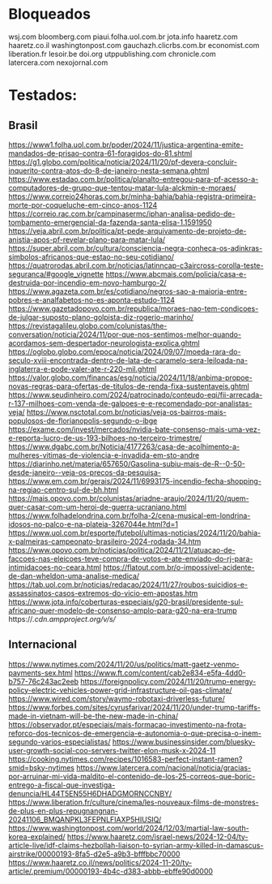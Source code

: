 # Bloqueados
wsj.com
bloomberg.com
piaui.folha.uol.com.br
jota.info
haaretz.com
haaretz.co.il
washingtonpost.com
gauchazh.clicrbs.com.br
economist.com
liberation.fr
lesoir.be
doi.org
utppublishing.com
chronicle.com
latercera.com
nexojornal.com

# Testados:
## Brasil
https://www1.folha.uol.com.br/poder/2024/11/justica-argentina-emite-mandados-de-prisao-contra-61-foragidos-do-81.shtml
https://g1.globo.com/politica/noticia/2024/11/20/pf-devera-concluir-inquerito-contra-atos-do-8-de-janeiro-nesta-semana.ghtml
https://www.estadao.com.br/politica/planalto-entregou-para-pf-acesso-a-computadores-de-grupo-que-tentou-matar-lula-alckmin-e-moraes/
https://www.correio24horas.com.br/minha-bahia/bahia-registra-primeira-morte-por-coqueluche-em-cinco-anos-1124
https://correio.rac.com.br/campinasermc/iphan-analisa-pedido-de-tombamento-emergencial-da-fazenda-santa-elisa-1.1591950
https://veja.abril.com.br/politica/pt-pede-arquivamento-de-projeto-de-anistia-apos-pf-revelar-plano-para-matar-lula/
https://super.abril.com.br/cultura/consciencia-negra-conheca-os-adinkras-simbolos-africanos-que-estao-no-seu-cotidiano/
https://quatrorodas.abril.com.br/noticias/latinncap-c3aircross-corolla-teste-seguranca/#google_vignette
https://www.abcmais.com/policia/casa-e-destruida-por-incendio-em-novo-hamburgo-2/
https://www.agazeta.com.br/es/cotidiano/negros-sao-a-maioria-entre-pobres-e-analfabetos-no-es-aponta-estudo-1124
https://www.gazetadopovo.com.br/republica/moraes-nao-tem-condicoes-de-julgar-suposto-plano-golpista-diz-rogerio-marinho/
https://revistagalileu.globo.com/colunistas/the-conversation/noticia/2024/11/por-que-nos-sentimos-melhor-quando-acordamos-sem-despertador-neurologista-explica.ghtml
https://oglobo.globo.com/epoca/noticia/2024/09/07/moeda-rara-do-seculo-xviii-encontrada-dentro-de-lata-de-caramelo-sera-leiloada-na-inglaterra-e-pode-valer-ate-r-220-mil.ghtml
https://valor.globo.com/financas/esg/noticia/2024/11/18/anbima-propoe-novas-regras-para-ofertas-de-titulos-de-renda-fixa-sustentaveis.ghtml
https://www.seudinheiro.com/2024/patrocinado/conteudo-eqi/fii-arrecada-r-137-milhoes-com-venda-de-galpoes-e-e-recomendado-por-analistas-veja/
https://www.nsctotal.com.br/noticias/veja-os-bairros-mais-populosos-de-florianopolis-segundo-o-ibge
https://exame.com/invest/mercados/nvidia-bate-consenso-mais-uma-vez-e-reporta-lucro-de-us-193-bilhoes-no-terceiro-trimestre/
https://www.dgabc.com.br/Noticia/4177263/casa-de-acolhimento-a-mulheres-vitimas-de-violencia-e-invadida-em-sto-andre
https://diarinho.net/materia/657650/Gasolina-subiu-mais-de-R--0-50-desde-janeiro--veja-os-precos-da-pesquisa-
https://www.em.com.br/gerais/2024/11/6993175-incendio-fecha-shopping-na-regiao-centro-sul-de-bh.html
https://mais.opovo.com.br/colunistas/ariadne-araujo/2024/11/20/quem-quer-casar-com-um-heroi-de-guerra-ucraniano.html
https://www.folhadelondrina.com.br/folha-2/cena-musical-em-londrina-idosos-no-palco-e-na-plateia-3267044e.html?d=1
https://www.uol.com.br/esporte/futebol/ultimas-noticias/2024/11/20/bahia-x-palmeiras-campeonato-brasileiro-2024-rodada-34.htm
https://www.opovo.com.br/noticias/politica/2024/11/21/atuacao-de-faccoes-nas-eleicoes-teve-compra-de-votos-e-ate-enviado-do-rj-para-intimidacoes-no-ceara.html
https://flatout.com.br/o-impossivel-acidente-de-dan-wheldon-uma-analise-medica/
https://tab.uol.com.br/noticias/redacao/2024/11/27/roubos-suicidios-e-assassinatos-casos-extremos-do-vicio-em-apostas.htm
https://www.jota.info/coberturas-especiais/g20-brasil/presidente-sul-africano-quer-modelo-de-consenso-amplo-para-g20-na-era-trump
https://*.cdn.ampproject.org/v/s/*

## Internacional
https://www.nytimes.com/2024/11/20/us/politics/matt-gaetz-venmo-payments-sex.html
https://www.ft.com/content/cab2e834-e5fa-4dd0-b757-76c243ac2eeb
https://foreignpolicy.com/2024/11/20/trump-energy-policy-electric-vehicles-power-grid-infrastructure-oil-gas-climate/
https://www.wired.com/story/waymo-robotaxi-driverless-future/
https://www.forbes.com/sites/cyrusfarivar/2024/11/20/under-trump-tariffs-made-in-vietnam-will-be-the-new-made-in-china/
https://observador.pt/especiais/mais-formacao-investimento-na-frota-reforco-dos-tecnicos-de-emergencia-e-autonomia-o-que-precisa-o-inem-segundo-varios-especialistas/
https://www.businessinsider.com/bluesky-user-growth-social-coo-servers-twitter-elon-musk-x-2024-11
https://cooking.nytimes.com/recipes/1016583-perfect-instant-ramen?smid=bsky-nytimes
https://www.latercera.com/nacional/noticia/gracias-por-arruinar-mi-vida-maldito-el-contenido-de-los-25-correos-que-boric-entrego-a-fiscal-que-investiga-denuncia/HL44T5EN55H6DHADGMORNCCNBY/
https://www.liberation.fr/culture/cinema/les-nouveaux-films-de-monstres-de-plus-en-plus-repugnangnan-20241106_BMQANPKL3FEPNLFIAXP5HIUSIQ/
https://www.washingtonpost.com/world/2024/12/03/martial-law-south-korea-explained/
https://www.haaretz.com/israel-news/2024-12-04/ty-article-live/idf-claims-hezbollah-liaison-to-syrian-army-killed-in-damascus-airstrike/00000193-8fa5-d2e5-a9b3-bfffbbc70000
https://www.haaretz.co.il/news/politics/2024-11-20/ty-article/.premium/00000193-4b4c-d383-abbb-ebffe90d0000